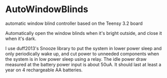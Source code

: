# AutoWindowBlinds
automatic window blind controller based on the Teensy 3.2 board

Automatically open the window blinds when it's bright outside, and close it when it's dark.

I use duff2013's Snooze library to put the system in lower power sleep and only periodically wake up, and cut power to unneeded components when the system is in low power sleep using a relay. The idle power draw measured at the battery power input is about 50uA. It should last at least a year on 4 rechargeable AA batteries.
